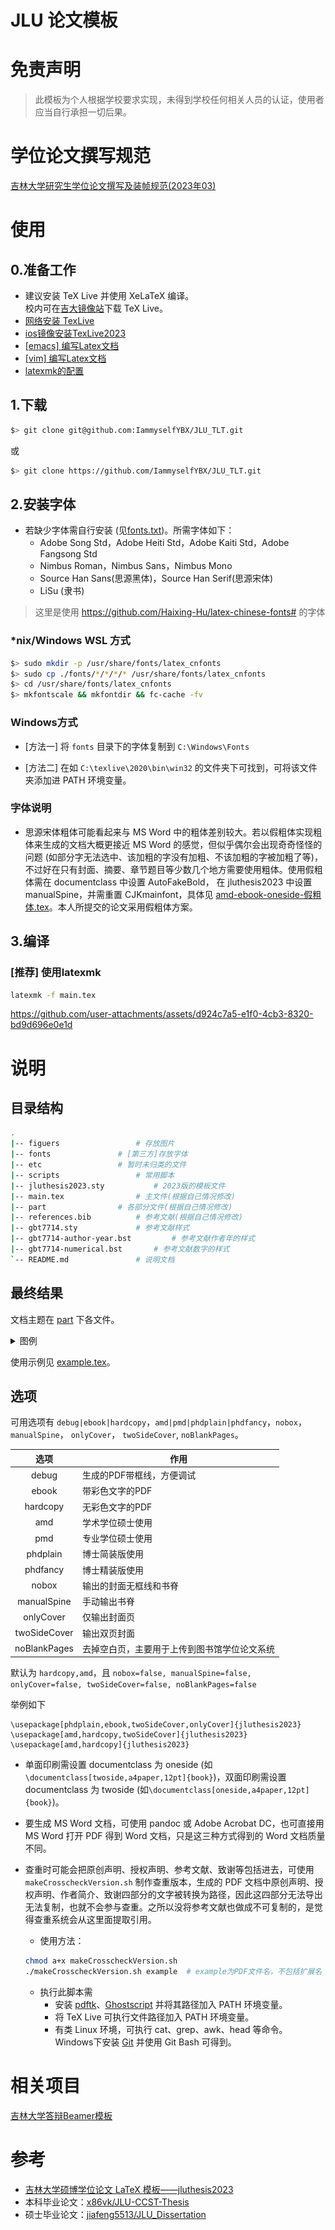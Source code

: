 # JLU 论文模板
# 免责声明
> 此模板为个人根据学校要求实现，未得到学校任何相关人员的认证，使用者应当自行承担一切后果。

# 学位论文撰写规范
[吉林大学研究生学位论文撰写及装帧规范(2023年03)](http://lib.jlu.edu.cn/portal/service/lwtjxt/2666.aspx)

# 使用
## 0.准备工作
- 建议安装 TeX Live 并使用 XeLaTeX 编译。<br/>
  校内可在[吉大镜像站](https://mirrors.jlu.edu.cn/CTAN/systems/texlive/tlnet/install-tl.zip)下载 TeX Live。
- [网络安装 TexLive](https://www.bilibili.com/video/BV1Zg4y1g7pp?spm_id_from=333.788.videopod.sections)
- [ios镜像安装TexLive2023](https://www.bilibili.com/video/BV1Zs4y1N7gJ/?spm_id_from=333.1387.search.video_card.click)
- [[emacs] 编写Latex文档](https://www.bilibili.com/video/BV1Py4y1E7Zp?spm_id_from=333.788.player.switch&p=2)
- [[vim] 编写Latex文档](https://www.bilibili.com/video/BV12X4y1V7VP?spm_id_from=333.788.videopod.episodes&p=2)
- [latexmk的配置](https://github.com/IammyselfYBX/.dotfile?tab=readme-ov-file#latex)



## 1.下载
```bash
$> git clone git@github.com:IammyselfYBX/JLU_TLT.git
```
或
```bash
$> git clone https://github.com/IammyselfYBX/JLU_TLT.git
```

## 2.安装字体
- 若缺少字体需自行安装 (见[fonts.txt](fonts/fonts.txt))。所需字体如下：
	- Adobe Song Std，Adobe Heiti Std，Adobe Kaiti Std，Adobe Fangsong Std
	- Nimbus Roman，Nimbus Sans，Nimbus Mono
	- Source Han Sans(思源黑体)，Source Han Serif(思源宋体)
	- LiSu (隶书)

> 这里是使用 https://github.com/Haixing-Hu/latex-chinese-fonts# 的字体

### *nix/Windows WSL 方式
```bash
$> sudo mkdir -p /usr/share/fonts/latex_cnfonts
$> sudo cp ./fonts/*/*/*/* /usr/share/fonts/latex_cnfonts
$> cd /usr/share/fonts/latex_cnfonts
$> mkfontscale && mkfontdir && fc-cache -fv
```

### Windows方式
- [方法一] 将 ```fonts``` 目录下的字体复制到 ```C:\Windows\Fonts```

- [方法二] 在如 `C:\texlive\2020\bin\win32` 的文件夹下可找到，可将该文件夹添加进 PATH 环境变量。<br/> 

### 字体说明
- 思源宋体粗体可能看起来与 MS Word 中的粗体差别较大。若以假粗体实现粗体来生成的文档大概更接近 MS Word 的感觉，但似乎偶尔会出现奇奇怪怪的问题 (如部分字无法选中、该加粗的字没有加粗、不该加粗的字被加粗了等)，不过好在只有封面、摘要、章节题目等少数几个地方需要使用粗体。使用假粗体需在 documentclass 中设置 AutoFakeBold， 在 jluthesis2023 中设置 manualSpine，并需重置 CJKmainfont，具体见 [amd-ebook-oneside-假粗体.tex](example_files/amd-ebook-oneside-假粗体.tex)。本人所提交的论文采用假粗体方案。


## 3.编译
### \[推荐\] 使用latexmk
```bash
latexmk -f main.tex 
```

https://github.com/user-attachments/assets/d924c7a5-e1f0-4cb3-8320-bd9d696e0e1d


# 说明
## 目录结构
```bash
.
|-- figuers 				# 存放图片
|-- fonts 				# [第三方]存放字体
|-- etc					# 暂时未归类的文件
|-- scripts 				# 常用脚本
|-- jluthesis2023.sty			# 2023版的模板文件
|-- main.tex 				# 主文件(根据自己情况修改)
|-- part 				# 各部分文件(根据自己情况修改)
|-- references.bib 			# 参考文献(根据自己情况修改)
|-- gbt7714.sty				# 参考文献样式
|-- gbt7714-author-year.bst 		# 参考文献作者年的样式
|-- gbt7714-numerical.bst 		# 参考文献数字的样式
`-- README.md 				# 说明文档
```
## 最终结果
文档主题在 [part](part) 下各文件。
<details>
<summary>
图例
</summary>
<img src="figures/module/cover.png" width="80%"/>
</details>

使用示例见 [example.tex](example.tex)。

## 选项
可用选项有 `debug|ebook|hardcopy`，`amd|pmd|phdplain|phdfancy`，`nobox`， `manualSpine`， `onlyCover`， `twoSideCover`,  `noBlankPages`。

|选项|作用|
|:---:|---|
|debug| 生成的PDF带框线，方便调试|
|ebook| 带彩色文字的PDF|
|hardcopy| 无彩色文字的PDF|
|amd| 学术学位硕士使用|
|pmd |专业学位硕士使用|
|phdplain| 博士简装版使用|
|phdfancy |博士精装版使用|
|nobox | 输出的封面无框线和书脊|
|manualSpine |手动输出书脊|
|onlyCover | 仅输出封面页|
|twoSideCover | 输出双页封面|
|noBlankPages  | 去掉空白页，主要用于上传到图书馆学位论文系统|
	
默认为 `hardcopy,amd`，且 `nobox=false, manualSpine=false, onlyCover=false, twoSideCover=false, noBlankPages=false`

举例如下
```
\usepackage[phdplain,ebook,twoSideCover,onlyCover]{jluthesis2023}
\usepackage[amd,hardcopy,twoSideCover]{jluthesis2023}
\usepackage[amd,hardcopy]{jluthesis2023}
```

- 单面印刷需设置 documentclass 为 oneside (如`\documentclass[twoside,a4paper,12pt]{book}`)，双面印刷需设置 documentclass 为 twoside (如`\documentclass[oneside,a4paper,12pt]{book}`)。

- 要生成 MS Word 文档，可使用 pandoc 或 Adobe Acrobat DC，也可直接用 MS Word 打开 PDF 得到 Word 文档，只是这三种方式得到的 Word 文档质量不同。

- 查重时可能会把原创声明、授权声明、参考文献、致谢等包括进去，可使用 `makeCrosscheckVersion.sh` 制作查重版本，生成的 PDF 文档中原创声明、授权声明、作者简介、致谢四部分的文字被转换为路径，因此这四部分无法导出无法复制，也就不会参与查重。之所以没将参考文献也做成不可复制的，是觉得查重系统会从这里面提取引用。<br/>
	- 使用方法：
	```bash
	chmod a+x makeCrosscheckVersion.sh
	./makeCrosscheckVersion.sh example  # example为PDF文件名，不包括扩展名
	```
	- 执行此脚本需
	    - 安装 [pdftk](https://www.pdflabs.com/tools/pdftk-the-pdf-toolkit/)、[Ghostscript](https://www.ghostscript.com/download/gsdnld.html) 并将其路径加入 PATH 环境变量。
	    - 将 TeX Live 可执行文件路径加入 PATH 环境变量。
	    - 有类 Linux 环境，可执行 cat、grep、awk、head 等命令。Windows下安装 [Git](https://git-scm.com/downloads) 并使用 Git Bash 可得到。



# 相关项目
[吉林大学答辩Beamer模板](https://github.com/IammyselfYBX/JLUbeamer)


# 参考
- [吉林大学硕博学位论文 LaTeX 模板——jluthesis2023](https://github.com/maxuewei2/jluthesis2023)
- 本科毕业论文：[x86vk/JLU-CCST-Thesis](https://github.com/x86vk/JLU-CCST-Thesis)
- 硕士毕业论文：[jiafeng5513/JLU_Dissertation](https://github.com/jiafeng5513/JLU_Dissertation)

